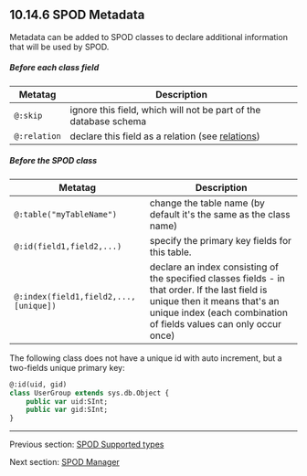## 10.14.6 SPOD Metadata

Metadata can be added to SPOD classes to declare additional information that will be used by SPOD.

##### Before each class field
 
 Metatag  |  Description 
 --- | ---
<code>@:skip</code>  | ignore this field, which will not be part of the database schema 
<code>@:relation</code>  | declare this field as a relation (see [relations](std-spod-relations.md)) 

##### Before the SPOD class
 
 Metatag  |  Description 
 --- | ---
<code>@:table("myTableName")</code>  | change the table name (by default it's the same as the class name) 
<code>@:id(field1,field2,...)</code>  | specify the primary key fields for this table.  
<code>@:index(field1,field2,...,[unique])</code>  | declare an index consisting of the specified classes fields - in that order. If the last field is unique then it means that's an unique index (each combination of fields values can only occur once) 

The following class does not have a unique id with auto increment, but a two-fields unique primary key:

```haxe 
@:id(uid, gid)
class UserGroup extends sys.db.Object {
    public var uid:SInt;
    public var gid:SInt;
}
```

---

Previous section: [SPOD Supported types](std-spod-supported-types.md)

Next section: [SPOD Manager](std-spod-manager.md)